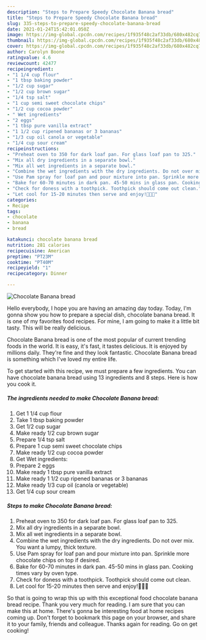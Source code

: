 ```yaml
---
description: "Steps to Prepare Speedy Chocolate Banana bread"
title: "Steps to Prepare Speedy Chocolate Banana bread"
slug: 335-steps-to-prepare-speedy-chocolate-banana-bread
date: 2021-01-24T15:42:01.050Z
image: https://img-global.cpcdn.com/recipes/1f935f48c2af33db/680x482cq70/chocolate-banana-bread-recipe-main-photo.jpg
thumbnail: https://img-global.cpcdn.com/recipes/1f935f48c2af33db/680x482cq70/chocolate-banana-bread-recipe-main-photo.jpg
cover: https://img-global.cpcdn.com/recipes/1f935f48c2af33db/680x482cq70/chocolate-banana-bread-recipe-main-photo.jpg
author: Carolyn Boone
ratingvalue: 4.6
reviewcount: 42477
recipeingredient:
- "1 1/4 cup flour"
- "1 tbsp baking powder"
- "1/2 cup sugar"
- "1/2 cup brown sugar"
- "1/4 tsp salt"
- "1 cup semi sweet chocolate chips"
- "1/2 cup cocoa powder"
- " Wet ingredients"
- "2 eggs"
- "1 tbsp pure vanilla extract"
- "1 1/2 cup ripened bananas or 3 bananas"
- "1/3 cup oil canola or vegetable"
- "1/4 cup sour cream"
recipeinstructions:
- "Preheat oven to 350 for dark loaf pan. For glass loaf pan to 325."
- "Mix all dry ingredients in a separate bowl."
- "Mix all wet ingredients in a separate bowl."
- "Combine the wet ingredients with the dry ingredients. Do not over mix. You want a lumpy, thick texture."
- "Use Pam spray for loaf pan and pour mixture into pan. Sprinkle more chocolate chips on top if desired."
- "Bake for 60-70 minutes in dark pan. 45-50 mins in glass pan. Cooking times vary by oven type."
- "Check for doness with a toothpick. Toothpick should come out clean."
- "Let cool for 15-20 minutes then serve and enjoy!🤗🤗🤗"
categories:
- Recipe
tags:
- chocolate
- banana
- bread

katakunci: chocolate banana bread 
nutrition: 281 calories
recipecuisine: American
preptime: "PT23M"
cooktime: "PT40M"
recipeyield: "1"
recipecategory: Dinner

---
```



![Chocolate Banana bread](https://img-global.cpcdn.com/recipes/1f935f48c2af33db/680x482cq70/chocolate-banana-bread-recipe-main-photo.jpg)

Hello everybody, I hope you are having an amazing day today. Today, I'm gonna show you how to prepare a special dish, chocolate banana bread. It is one of my favorites food recipes. For mine, I am going to make it a little bit tasty. This will be really delicious.



Chocolate Banana bread is one of the most popular of current trending foods in the world. It is easy, it's fast, it tastes delicious. It is enjoyed by millions daily. They're fine and they look fantastic. Chocolate Banana bread is something which I've loved my entire life.


To get started with this recipe, we must prepare a few ingredients. You can have chocolate banana bread using 13 ingredients and 8 steps. Here is how you cook it.

<!--inarticleads1-->

##### The ingredients needed to make Chocolate Banana bread:

1. Get 1 1/4 cup flour
1. Take 1 tbsp baking powder
1. Get 1/2 cup sugar
1. Make ready 1/2 cup brown sugar
1. Prepare 1/4 tsp salt
1. Prepare 1 cup semi sweet chocolate chips
1. Make ready 1/2 cup cocoa powder
1. Get  Wet ingredients:
1. Prepare 2 eggs
1. Make ready 1 tbsp pure vanilla extract
1. Make ready 1 1/2 cup ripened bananas or 3 bananas
1. Make ready 1/3 cup oil (canola or vegetable)
1. Get 1/4 cup sour cream




<!--inarticleads2-->

##### Steps to make Chocolate Banana bread:

1. Preheat oven to 350 for dark loaf pan. For glass loaf pan to 325.
1. Mix all dry ingredients in a separate bowl.
1. Mix all wet ingredients in a separate bowl.
1. Combine the wet ingredients with the dry ingredients. Do not over mix. You want a lumpy, thick texture.
1. Use Pam spray for loaf pan and pour mixture into pan. Sprinkle more chocolate chips on top if desired.
1. Bake for 60-70 minutes in dark pan. 45-50 mins in glass pan. Cooking times vary by oven type.
1. Check for doness with a toothpick. Toothpick should come out clean.
1. Let cool for 15-20 minutes then serve and enjoy!🤗🤗🤗




So that is going to wrap this up with this exceptional food chocolate banana bread recipe. Thank you very much for reading. I am sure that you can make this at home. There's gonna be interesting food at home recipes coming up. Don't forget to bookmark this page on your browser, and share it to your family, friends and colleague. Thanks again for reading. Go on get cooking!

